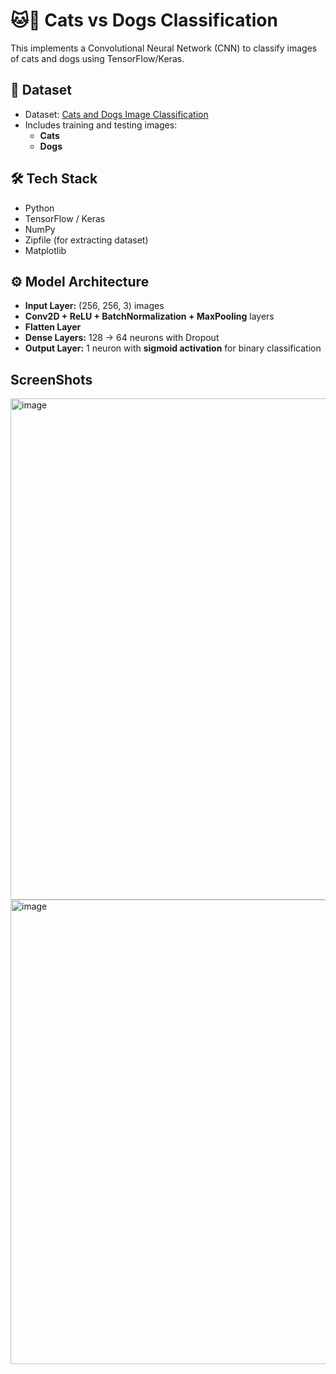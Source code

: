 # 🐱🐶 Cats vs Dogs Classification
This implements a Convolutional Neural Network (CNN) to classify images of cats and dogs using TensorFlow/Keras.

## 📂 Dataset
- Dataset: [Cats and Dogs Image Classification](https://www.kaggle.com/datasets/samuelcortinhas/cats-and-dogs-image-classification)
- Includes training and testing images:
  - **Cats**
  - **Dogs**

## 🛠️ Tech Stack
- Python
- TensorFlow / Keras
- NumPy
- Zipfile (for extracting dataset)
- Matplotlib

## ⚙️ Model Architecture
- **Input Layer:** (256, 256, 3) images  
- **Conv2D + ReLU + BatchNormalization + MaxPooling** layers  
- **Flatten Layer**  
- **Dense Layers:** 128 → 64 neurons with Dropout  
- **Output Layer:** 1 neuron with **sigmoid activation** for binary classification  

## ScreenShots
<img width="1506" height="802" alt="image" src="https://github.com/user-attachments/assets/d50c84f8-fa40-401f-a144-492e078dba96" />
<img width="1090" height="743" alt="image" src="https://github.com/user-attachments/assets/6c03dc7e-1902-4440-b176-74db6b974b94" />
